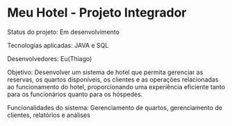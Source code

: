 # Meu Hotel - Projeto Integrador

Status do projeto: Em desenvolvimento

Tecnologias aplicadas: JAVA e SQL

Desenvolvedores: Eu(Thiago)

Objetivo: Desenvolver um sistema de hotel que permita gerenciar as reservas, os quartos disponíveis, os clientes e as operações relacionadas ao funcionamento do hotel, proporcionando uma experiência eficiente tanto para os funcionários quanto para os hóspedes.

Funcionalidades do sistema: Gerenciamento de quartos, gerenciamento de clientes, relatórios e análises
